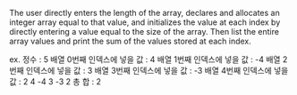 The user directly enters the length of the array, declares and allocates an integer array equal to that value, and initializes the value at each index by directly entering a value equal to the size of the array. Then list the entire array values ​​and print the sum of the values ​​stored at each index.


ex.
정수 : 5
배열 0번째 인덱스에 넣을 값 : 4
배열 1번째 인덱스에 넣을 값 : -4
배열 2번째 인덱스에 넣을 값 : 3
배열 3번째 인덱스에 넣을 값 : -3
배열 4번째 인덱스에 넣을 값 : 2
4 -4 3 -3 2
총 합 : 2
